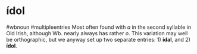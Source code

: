 # ídol
#wbnoun
#multipleentries
Most often found with *a* in the second syllable in Old Irish, although Wb. nearly always has rather *o*. This variation may well be orthographic, but we anyway set up two separate entries: 1) **ídal**, and 2) **ídol**.